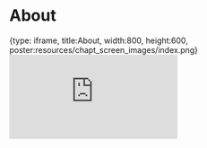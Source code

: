 # About
 
{type: iframe, title:About, width:800, height:600, poster:resources/chapt_screen_images/index.png}
![](https://science.c-moor.org/C-MOOR_Template/no_toc/index.html)
 

 
